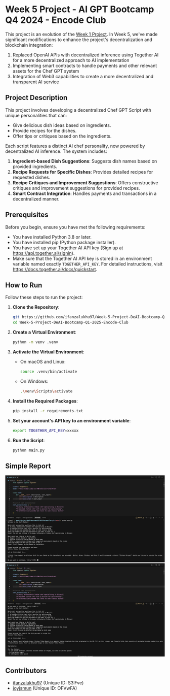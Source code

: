 # Week 5 Project - AI GPT Bootcamp Q4 2024 - Encode Club

This project is an evolution of the [Week 1 Project](https://github.com/ifanzalukhu97/Week-1-Project-DeAI-Bootcamp-Q1-2025-Encode-Club). In Week 5, we've made significant modifications to enhance the project's decentralization and blockchain integration:

1. Replaced OpenAI APIs with decentralized inference using Together AI for a more decentralized approach to AI implementation
2. Implementing smart contracts to handle payments and other relevant assets for the Chef GPT system
3. Integration of Web3 capabilities to create a more decentralized and transparent AI service

## Project Description

This project involves developing a decentralized Chef GPT Script with unique personalities that can:
- Give delicious dish ideas based on ingredients.
- Provide recipes for the dishes.
- Offer tips or critiques based on the ingredients.

Each script features a distinct AI chef personality, now powered by decentralized AI inference. The system includes:
1. **Ingredient-based Dish Suggestions**: Suggests dish names based on provided ingredients.
2. **Recipe Requests for Specific Dishes**: Provides detailed recipes for requested dishes.
3. **Recipe Critiques and Improvement Suggestions**: Offers constructive critiques and improvement suggestions for provided recipes.
4. **Smart Contract Integration**: Handles payments and transactions in a decentralized manner.

## Prerequisites
Before you begin, ensure you have met the following requirements:
- You have installed Python 3.8 or later.
- You have installed pip (Python package installer).
- You have set up your Together AI API key (Sign up at https://api.together.ai/signin).
- Make sure that the Together AI API key is stored in an environment variable named exactly `TOGETHER_API_KEY`. For detailed instructions, visit https://docs.together.ai/docs/quickstart.

## How to Run

Follow these steps to run the project:

1. **Clone the Repository**:
    ```sh
    git https://github.com/ifanzalukhu97/Week-5-Project-DeAI-Bootcamp-Q1-2025-Encode-Club.git
    cd Week-5-Project-DeAI-Bootcamp-Q1-2025-Encode-Club
    ```

2. **Create a Virtual Environment**:
    ```sh
    python -m venv .venv
    ```

3. **Activate the Virtual Environment**:
    - On macOS and Linux:
        ```sh
        source .venv/bin/activate
        ```
    - On Windows:
        ```sh
        .\venv\Scripts\activate
        ```

4. **Install the Required Packages**:
    ```sh
    pip install -r requirements.txt
    ```
5. **Set your account's API key to an environment variable**:
    ```sh
    export TOGETHER_API_KEY=xxxxx
    ```

6. **Run the Script**:
    ```sh
    python main.py
    ```

## Simple Report
![experiment 1](images/image1.png)
![experiment 2](images/image2.png)


## Contributors
- [ifanzalukhu97](https://github.com/ifanzalukhu97) (Unique ID: S3lFve)
- [joyjsmun](https://github.com/ifanzalukhu97) (Unique ID: OFVwFA)